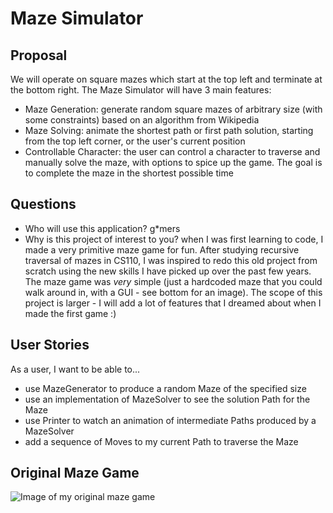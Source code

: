 # Maze Simulator

## Proposal

We will operate on square mazes which start at the top left and terminate at the
bottom right. The Maze Simulator will have 3 main features:
- Maze Generation: generate random square mazes of arbitrary size (with some constraints) based on an algorithm from
Wikipedia
- Maze Solving: animate the shortest path or first path solution, starting from the top left corner, or the
user's current position 
- Controllable Character: the user can control a character to traverse and manually solve the maze, with options to
spice up the game. The goal is to complete the maze in the shortest possible time

 ## Questions

- Who will use this application? g*mers
- Why is this project of interest to you? when I was first learning to code, I made a very primitive maze game for
 fun. After studying recursive traversal of mazes in CS110, I was inspired to redo this old project from scratch using
 the new skills I have picked up over the past few years. The maze game was *very* simple (just a hardcoded maze that 
 you could walk around in, with a GUI - see bottom for an image). The scope of this project is larger - I will add a lot of features that I dreamed 
 about when I made the first game :)
 
 ## User Stories
 
 As a user, I want to be able to...
 
 - use MazeGenerator to produce a random Maze of the specified size
 - use an implementation of MazeSolver to see the solution Path for the Maze
 - use Printer to watch an animation of intermediate Paths produced by a MazeSolver
 - add a sequence of Moves to my current Path to traverse the Maze
 
 ## Original Maze Game
 
 ![Image of my original maze game](https://i.imgur.com/9suks2k.png)